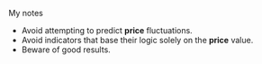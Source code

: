 My notes

- Avoid attempting to predict **price** fluctuations.
- Avoid indicators that base their logic solely on the **price** value.
- Beware of good results.
